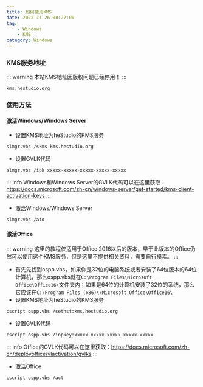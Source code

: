 ```yaml
---
title: 如何使用KMS
date: 2022-11-26 08:27:00
tag: 
    - Windows
    - KMS
category: Windows
---
```

### KMS服务地址

::: warning
本站KMS地址因版权问题已经停用！
:::

```text
kms.hestudio.org
```

### 使用方法
#### 激活Windows/Windows Server
- 设置KMS地址为heStudio的KMS服务


```batch
slmgr.vbs /skms kms.hestudio.org
```


- 设置GVLK代码


```batch
slmgr.vbs /ipk xxxxx-xxxxx-xxxxx-xxxxx-xxxxx
```


::: info 
Windows和Windows Server的GVLK代码可以在这里获取：https://docs.microsoft.com/zh-cn/windows-server/get-started/kms-client-activation-keys
:::

- 激活Windows/Windows Server


```batch
slmgr.vbs /ato
```


#### 激活Office
::: warning 
这里的教程仅适用于Office 2016以后的版本，早于此版本的Office仍然可以使用这个KMS服务，但是这里不提供相关资料，需要自行摸索。
:::
- 首先先找到ospp.vbs，如果你是32位的电脑系统或者安装了64位版本的64位计算机，那么ospp.vbs就在`C:\Program Files\Microsoft Office\Office16\`文件夹内；如果是64位的计算机安装了32位的系统，那么它应该在`C:\Program Files (x86)\\Microsoft Office\Office16\`
- 设置KMS地址为heStudio的KMS服务


```batch
cscript ospp.vbs /sethst:kms.hestudio.org
```


- 设置GVLK代码


```batch
cscript ospp.vbs /inpkey:xxxxx-xxxxx-xxxxx-xxxxx-xxxxx
```


::: info 
Office的GVLK代码可以在这里获取：https://docs.microsoft.com/zh-cn/deployoffice/vlactivation/gvlks
:::
- 激活Office


```batch
cscript ospp.vbs /act
```

<Share colorful />
